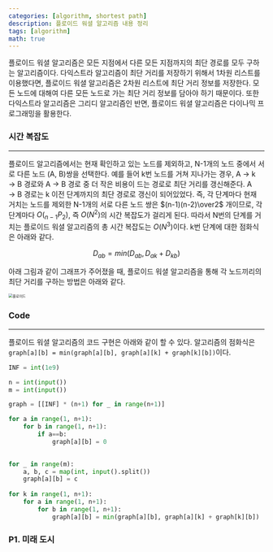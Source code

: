 ```yaml
---
categories: [algorithm, shortest path]
description: 플로이드 워셜 알고리즘 내용 정리
tags: [algorithm]
math: true
---
```


플로이드 워셜 알고리즘은 모든 지점에서 다른 모든 지점까지의 최단 경로를 모두 구하는 알고리즘이다. 다익스트라 알고리즘이 최단 거리를 저장하기 위해서 1차원 리스트를 이용했다면, 플로이드 워셜 알고리즘은 2차원 리스트에 최단 거리 정보를 저장한다. 모든 노드에 대해여 다른 모든 노드로 가는 최단 거리 정보를 담아야 하기 때문이다. 또한 다익스트라 알고리즘은 그리디 알고리즘인 반면, 플로이드 워셜 알고리즘은 다이나믹 프로그래밍을 활용한다.



### 시간 복잡도

---

플로이드 알고리즘에서는 현재 확인하고 있는 노드를 제외하고, N-1개의 노드 중에서 서로 다른 노드 (A, B)쌍을 선택한다. 예를 들어 k번 노드를 거쳐 지나가는 경우, A &rarr; k &rarr; B 경로와 A &rarr; B 경로 중 더 작은 비용이 드는 경로로 최단 거리를 갱신해준다. A &rarr; B 경로는 k 이전 단계까지의 최단 경로로 갱신이 되어있었다. 즉, 각 단계마다 현재 거치는 노드를 제외한 N-1개의 서로 다른 노드 쌍은 $(n-1)(n-2)\over2$ 개이므로, 각 단계마다 $O({}_{n-1}P_2)$, 즉 $O(N^2)$의 시간 복잡도가 걸리게 된다. 따라서 N번의 단계를 거치는 플로이드 워셜 알고리즘의 총 시간 복잡도는 $O(N^3)$이다. k번 단계에 대한 점화식은 아래와 같다.


$$
D_{ab}=min(D_{ab}, D_{ak}+D_{kb})
$$


아래 그림과 같이 그래프가 주어졌을 때, 플로이드 워셜 알고리즘을 통해 각 노드끼리의 최단 거리를 구하는 방법은 아래와 같다.

<img src="../assets/img/알고리즘/플로이드.png" alt="플로이드" style="zoom:50%;" />



### Code

---

플로이드 워셜 알고리즘의 코드 구현은 아래와 같이 할 수 있다. 알고리즘의 점화식은 `graph[a][b] = min(graph[a][b], graph[a][k] + graph[k][b])`이다.

```python
INF = int(1e9)

n = int(input())
m = int(input())

graph = [[INF] * (n+1) for _ in range(n+1)]

for a in range(1, n+1):
    for b in range(1, n+1):
        if a==b:
            graph[a][b] = 0

            
for _ in range(m):
    a, b, c = map(int, input().split())
    graph[a][b] = c
    
for k in range(1, n+1):
    for a in range(1, n+1):
        for b in range(1, n+1):
            graph[a][b] = min(graph[a][b], graph[a][k] + graph[k][b])
```



### P1. 미래 도시





